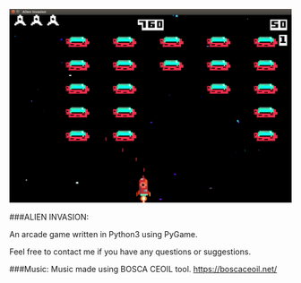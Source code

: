 ![alt text](images/demo.png)

###ALIEN INVASION:

An arcade game written in Python3 using PyGame.

Feel free to contact me if you have any questions or suggestions.

###Music:
Music made using BOSCA CEOIL tool.
https://boscaceoil.net/


